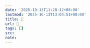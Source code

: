 ```yaml
---
date: '2025-10-13T11:28:12+08:00'
lastmod: '2025-10-13T13:04:51+08:00'
title: 󰛻
url: 󰛻
tags: []
src:
note:
---
```

